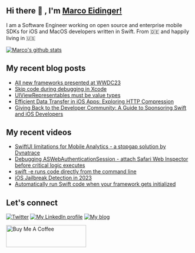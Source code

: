 ## Hi there 👋 , I'm [Marco Eidinger!](https://eidinger.info/)

I am a Software Engineer working on open source and enterprise mobile SDKs for iOS and MacOS developers written in Swift. From 🇩🇪  and happily living in 🇺🇸

[![Marco's github stats](https://github-readme-stats.vercel.app/api?username=MarcoEidinger&count_private=false&show_icons=true&theme=radical)](https://github.com/anuraghazra/github-readme-stats)

## My recent blog posts
<!-- BLOG-POST-LIST:START -->
- [All new frameworks presented at WWDC23](https://blog.eidinger.info/all-new-frameworks-presented-at-wwdc23)
- [Skip code during debugging in Xcode](https://blog.eidinger.info/skip-code-during-debugging-in-xcode)
- [UIViewRepresentables must be value types](https://blog.eidinger.info/uiviewrepresentables-must-be-value-types)
- [Efficient Data Transfer in iOS Apps: Exploring HTTP Compression](https://blog.eidinger.info/efficient-data-transfer-in-ios-apps-exploring-http-compression)
- [Giving Back to the Developer Community: A Guide to Sponsoring Swift and iOS Developers](https://blog.eidinger.info/giving-back-to-the-developer-community-a-guide-to-sponsoring-swift-and-ios-developers)
<!-- BLOG-POST-LIST:END -->

## My recent videos
<!-- YOUTUBE-ALL:START -->
- [SwiftUI limitations for Mobile Analytics - a stopgap solution by Dynatrace](https://www.youtube.com/watch?v=Vz_Bs3ECBDo)
- [Debugging ASWebAuthenticationSession - attach Safari Web Inspector before critical logic executes](https://www.youtube.com/watch?v=1TBDxKBGxVk)
- [swift -e runs code directly from the command line](https://www.youtube.com/watch?v=B1vfWu172sA)
- [iOS Jailbreak Detection in 2023](https://www.youtube.com/watch?v=g7SQ8zoNvXc)
- [Automatically run Swift code when your framework gets initialized](https://www.youtube.com/watch?v=Pr1vcj0Wrbo)
<!-- YOUTUBE-ALL:END -->

## Let's connect
[![Twitter](https://img.shields.io/badge/twitter-blue.svg?&style=for-the-badge&logo=twitter&logoColor=white)](http://twitter.com/MarcoEidinger)
[![My LinkedIn profile](https://img.shields.io/badge/linkedin-%230077B5.svg?&style=for-the-badge&logo=linkedin&logoColor=white)](https://www.linkedin.com/in/marco-eidinger-6098a512/)
[![My blog](https://img.shields.io/badge/Hashnode-%232962FF.svg?&style=for-the-badge&logo=hashnode&logoColor=white)](https://blog.eidinger.info)

<a href="https://www.buymeacoffee.com/MarcoEidinger" target="_blank"><img src="https://cdn.buymeacoffee.com/buttons/v2/default-yellow.png" alt="Buy Me A Coffee" style="height: 60px !important;width: 217px !important;" ></a>
